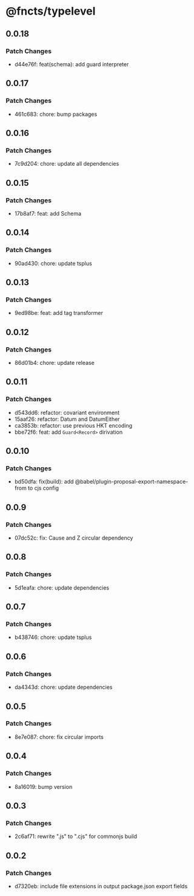 # @fncts/typelevel

## 0.0.18

### Patch Changes

- d44e76f: feat(schema): add guard interpreter

## 0.0.17

### Patch Changes

- 461c683: chore: bump packages

## 0.0.16

### Patch Changes

- 7c9d204: chore: update all dependencies

## 0.0.15

### Patch Changes

- 17b8af7: feat: add Schema

## 0.0.14

### Patch Changes

- 90ad430: chore: update tsplus

## 0.0.13

### Patch Changes

- 9ed98be: feat: add tag transformer

## 0.0.12

### Patch Changes

- 86d01b4: chore: update release

## 0.0.11

### Patch Changes

- d543dd6: refactor: covariant environment
- 15aaf26: refactor: Datum and DatumEither
- ca3853b: refactor: use previous HKT encoding
- bbe72f6: feat: add `Guard<Record>` dirivation

## 0.0.10

### Patch Changes

- bd50dfa: fix(build): add @babel/plugin-proposal-export-namespace-from to cjs config

## 0.0.9

### Patch Changes

- 07dc52c: fix: Cause and Z circular dependency

## 0.0.8

### Patch Changes

- 5d1eafa: chore: update dependencies

## 0.0.7

### Patch Changes

- b438746: chore: update tsplus

## 0.0.6

### Patch Changes

- da4343d: chore: update dependencies

## 0.0.5

### Patch Changes

- 8e7e087: chore: fix circular imports

## 0.0.4

### Patch Changes

- 8a16019: bump version

## 0.0.3

### Patch Changes

- 2c6af71: rewrite ".js" to ".cjs" for commonjs build

## 0.0.2

### Patch Changes

- d7320eb: include file extensions in output package.json export fields
